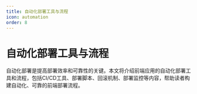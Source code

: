 ```yaml
---
title: 自动化部署工具与流程
icon: automation
order: 8
---
```


# 自动化部署工具与流程

自动化部署是提高部署效率和可靠性的关键。本文将介绍前端应用的自动化部署工具和流程，包括CI/CD工具、部署脚本、回滚机制、部署监控等内容，帮助读者构建自动化、可靠的前端部署流程。
